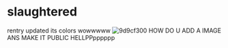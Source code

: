 # slaughtered
rentry updated its colors wowwwww
![9d9cf300](https://github.com/horroriest/slaughtered/assets/134234935/de59dd22-8a3f-4b4d-99aa-c1c2c81ace04)
HOW DO U ADD A IMAGE ANS MAKE IT PUBLIC HELLPPpppppp
